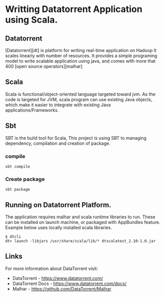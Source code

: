 # Writting Datatorrent Application using Scala.

## Datatorrent
[Datatorrent][dt] is platform for writing real-time application on Hadoop
It scales linearly with number of resources. It provides a simple programing
model to write scalable application using java, and comes with more that 400
[open source operators][malhar]


## Scala
Scala is functional/object-oriented language targeted toward
jvm. As the code is targeted for JVM, scala program can use
existing Java objects, which make it easier to integrate with
existing Java applications/Frameworks.

## Sbt
SBT is the build tool for Scala, This project is using SBT to
managing dependency, compilation and creation of package.

### compile

    sbt compile

### Create package
    
    sbt package

## Running on Datatorrent Platform.

The application requires malhar and scala runtime libraries to run.  These can be installed on launch machine, or packaged with AppBundles feature.  Example below uses locally installed scala libraries.

    $ dtcli 
    dt> launch -libjars /usr/share/scala/lib/* dtscalatest_2.10-1.0.jar


## Links

For more information about DataTorrent visit:

* DataTorrent - https://www.datatorrent.com/
* DataTorrent Docs - https://www.datatorrent.com/docs/
* Malhar - https://github.com/DataTorrent/Malhar
